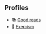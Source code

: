 ## Profiles
- 📚 [Good reads](https://www.goodreads.com/user/show/185771751-nil-ventosa)
- 💜 [Exercism](https://exercism.org/profiles/NilVentosa)

<!--
**NilVentosa/nilventosa** is a ✨ _special_ ✨ repository because its `README.md` (this file) appears on your GitHub profile.

Here are some ideas to get you started:

- 🔭 I’m currently working on ...
- 🌱 I’m currently learning ...
- 👯 I’m looking to collaborate on ...
- 🤔 I’m looking for help with ...
- 💬 Ask me about ...
- 📫 How to reach me: ...
- 😄 Pronouns: ...
- ⚡ Fun fact: ...
-->
